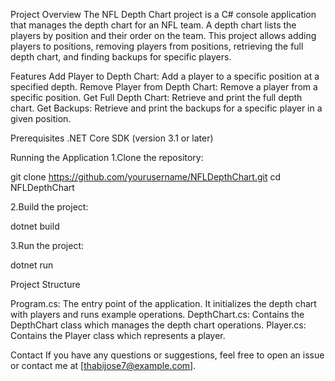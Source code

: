 Project Overview
The NFL Depth Chart project is a C# console application that manages the depth chart for an NFL team. A depth chart lists the players by position and their order on the team. This project allows adding players to positions, removing players from positions, retrieving the full depth chart, and finding backups for specific players.

Features
Add Player to Depth Chart: Add a player to a specific position at a specified depth.
Remove Player from Depth Chart: Remove a player from a specific position.
Get Full Depth Chart: Retrieve and print the full depth chart.
Get Backups: Retrieve and print the backups for a specific player in a given position.

Prerequisites
.NET Core SDK (version 3.1 or later)

Running the Application
1.Clone the repository:

git clone https://github.com/yourusername/NFLDepthChart.git
cd NFLDepthChart

2.Build the project:

dotnet build

3.Run the project:

dotnet run

Project Structure

Program.cs: The entry point of the application. It initializes the depth chart with players and runs example operations.
DepthChart.cs: Contains the DepthChart class which manages the depth chart operations.
Player.cs: Contains the Player class which represents a player.

Contact
If you have any questions or suggestions, feel free to open an issue or contact me at [thabijose7@example.com].
